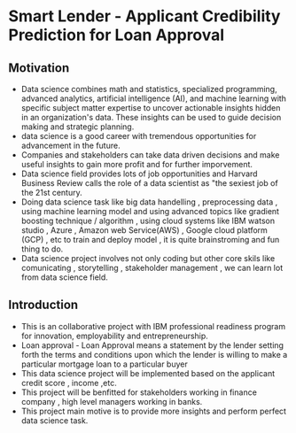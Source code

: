 # Smart Lender - Applicant Credibility Prediction for Loan Approval


## Motivation 

- Data science combines math and statistics, specialized programming, advanced analytics, artificial intelligence (AI), and machine learning with specific subject matter expertise to uncover actionable insights hidden in an organization's data. These insights can be used to guide decision making and strategic planning.
-  data science is a good career with tremendous opportunities for advancement in the future.
-  Companies and stakeholders can take data driven decisions and make useful insights to gain more profit and for further imporvement.
-  Data science field provides lots of job opportunities and  Harvard Business Review calls the role of a data scientist as "the sexiest job of the 21st century.
-  Doing data science task like big data handelling , preprocessing data , using machine learning model and using advanced topics like gradient boosting technique / algorithm , using cloud systems like IBM watson studio , Azure , Amazon web Service(AWS) , Google cloud platform (GCP) , etc to train and deploy model , it is quite brainstroming  and fun thing to do.
-  Data science project involves not only coding but other core skils like comunicating , storytelling , stakeholder management , we can learn lot from data science field.

## Introduction
- This is an collaborative project with IBM professional readiness
program for innovation, employability and entrepreneurship.
- Loan approval - Loan Approval means a statement by the lender setting forth the terms and conditions upon which the lender is willing to make a particular mortgage loan to a particular buyer
- This data science project will be implemented based on the applicant credit score , income ,etc.
- This project will be benfitted for stakeholders working in finance company , high level managers working in banks.
- This project main motive is to provide more insights and perform perfect data science task.
